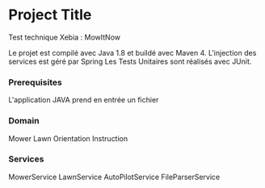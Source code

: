 # Project Title

Test technique Xebia : MowItNow

Le projet est compilé avec Java 1.8 et buildé avec Maven 4.
L'injection des services est géré par Spring
Les Tests Unitaires sont réalisés avec JUnit.

### Prerequisites

L'application JAVA prend en entrée un fichier

### Domain

Mower
Lawn
Orientation
Instruction

### Services

MowerService
LawnService
AutoPilotService
FileParserService